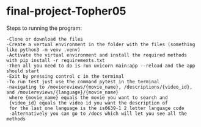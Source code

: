 # final-project-Topher05

Steps to running the program:

	-Clone or download the files
	-Create a vertual environment in the folder with the files (something like python3 -m venv .venv)
	-Activate the virtual environment and install the required methods with pip install -r requirements.txt
	-Then all you need to do is run uvicorn main:app --reload and the app should start 
	-Exit by pressing control c in the terminal
	-To run test just use the command pytest in the terminal
	-navigating to /moviereviews/{movie_name}, /descriptions/{video_id}, and /moviereviews/{language}/{movie_name}
	 where {movie_name} equals the movie you want to search and 
	 {video_id} equals the video id you want the description of
	 for the last one language is the is0639-1 2 letter language code
	 -alternatively you can go to /docs which will let you see all the methods
